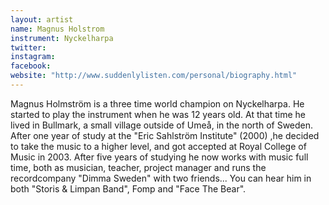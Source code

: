 ```yaml
---
layout: artist
name: Magnus Holstrom
instrument: Nyckelharpa
twitter:
instagram:
facebook:
website: "http://www.suddenlylisten.com/personal/biography.html"
---
```


Magnus Holmström is a three time world champion on Nyckelharpa. He started to play the instrument when he was 12 years old. At that time he lived in Bullmark, a small village outside of Umeå, in the north of Sweden. After one year of study at the "Eric Sahlström Institute" (2000) ,he decided to take the music to a higher level, and got accepted at Royal College of Music in 2003. After five years of studying he now works with music full time, both as musician, teacher, project manager and runs the recordcompany "Dimma Sweden" with two friends... You can hear him in both "Storis & Limpan Band", Fomp and "Face The Bear".
